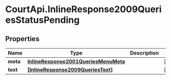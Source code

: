 # CourtApi.InlineResponse2009QueriesStatusPending

## Properties
Name | Type | Description | Notes
------------ | ------------- | ------------- | -------------
**meta** | [**InlineResponse2001QueriesMenuMeta**](InlineResponse2001QueriesMenuMeta.md) |  | [optional] 
**text** | [**[InlineResponse2009QueriesText]**](InlineResponse2009QueriesText.md) |  | [optional] 


